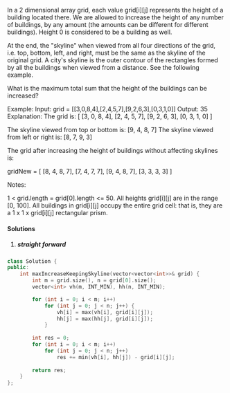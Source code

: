 In a 2 dimensional array grid, each value grid[i][j] represents the height of a building located there. We are allowed to increase the height of any number of buildings, by any amount (the amounts can be different for different buildings). Height 0 is considered to be a building as well. 

At the end, the "skyline" when viewed from all four directions of the grid, i.e. top, bottom, left, and right, must be the same as the skyline of the original grid. A city's skyline is the outer contour of the rectangles formed by all the buildings when viewed from a distance. See the following example.

What is the maximum total sum that the height of the buildings can be increased?

Example:
Input: grid = [[3,0,8,4],[2,4,5,7],[9,2,6,3],[0,3,1,0]]
Output: 35
Explanation: 
The grid is:
[ [3, 0, 8, 4], 
  [2, 4, 5, 7],
  [9, 2, 6, 3],
  [0, 3, 1, 0] ]

The skyline viewed from top or bottom is: [9, 4, 8, 7]
The skyline viewed from left or right is: [8, 7, 9, 3]

The grid after increasing the height of buildings without affecting skylines is:

gridNew = [ [8, 4, 8, 7],
            [7, 4, 7, 7],
            [9, 4, 8, 7],
            [3, 3, 3, 3] ]

Notes:

1 < grid.length = grid[0].length <= 50.
All heights grid[i][j] are in the range [0, 100].
All buildings in grid[i][j] occupy the entire grid cell: that is, they are a 1 x 1 x grid[i][j] rectangular prism.

#### Solutions

1. ##### straight forward

```cpp
class Solution {
public:
    int maxIncreaseKeepingSkyline(vector<vector<int>>& grid) {
        int m = grid.size(), n = grid[0].size();
        vector<int> vh(m, INT_MIN), hh(n, INT_MIN);

        for (int i = 0; i < m; i++)
            for (int j = 0; j < n; j++) {
                vh[i] = max(vh[i], grid[i][j]);
                hh[j] = max(hh[j], grid[i][j]);
            }
        
        int res = 0;
        for (int i = 0; i < m; i++)
            for (int j = 0; j < n; j++)
                res += min(vh[i], hh[j]) - grid[i][j];
        
        return res;
    }
};
```